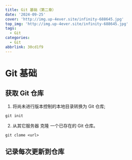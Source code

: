 ```yaml
---
title: Git 基础（第二章）
date: '2024-09-25'
cover: 'http://img.up-4ever.site/infinity-688645.jpg'
top_img: 'http://img.up-4ever.site/infinity-688645.jpg'
tags:
  - Git
categories:
  - Git
abbrlink: 30cd1f9
---
```


# Git 基础

## 获取 Git 仓库

1. 将尚未进行版本控制的本地目录转换为 Git 仓库;
```shell
git init
```
2. 从其它服务器 克隆 一个已存在的 Git 仓库。
```shell
git clome <url>
```

## 记录每次更新到仓库

